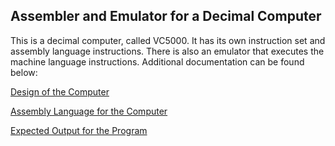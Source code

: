 ## Assembler and Emulator for a Decimal Computer

This is a decimal computer, called VC5000. It has its own instruction set and assembly language instructions. There is also an emulator that executes the machine language instructions. Additional documentation can be found below:

[Design of the Computer](https://github.com/aayam-shrestha/VC5000Assembler/blob/main/Resources/vc5000_computer.pdf)

[Assembly Language for the Computer](https://github.com/aayam-shrestha/VC5000Assembler/blob/main/Resources/vc_assembly_lang.pdf)

[Expected Output for the Program](https://github.com/aayam-shrestha/VC5000Assembler/blob/main/Resources/expected_output.pdf)
